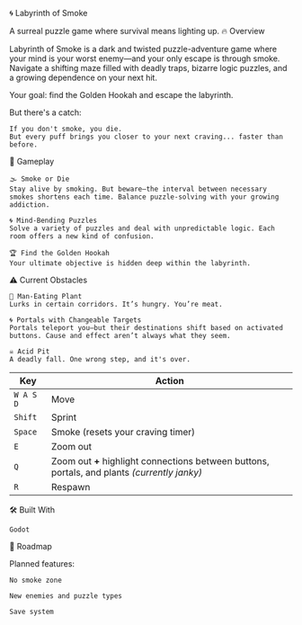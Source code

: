 🌀 Labyrinth of Smoke

A surreal puzzle game where survival means lighting up.
🔥 Overview

Labyrinth of Smoke is a dark and twisted puzzle-adventure game where your mind is your worst enemy—and your only escape is through smoke. Navigate a shifting maze filled with deadly traps, bizarre logic puzzles, and a growing dependence on your next hit.

Your goal: find the Golden Hookah and escape the labyrinth.

But there's a catch:

    If you don't smoke, you die.
    But every puff brings you closer to your next craving... faster than before.

🧩 Gameplay

    🌫️ Smoke or Die
    Stay alive by smoking. But beware—the interval between necessary smokes shortens each time. Balance puzzle-solving with your growing addiction.

    🌀 Mind-Bending Puzzles
    Solve a variety of puzzles and deal with unpredictable logic. Each room offers a new kind of confusion.

    🏆 Find the Golden Hookah
    Your ultimate objective is hidden deep within the labyrinth.

⚠️ Current Obstacles

    🌱 Man-Eating Plant
    Lurks in certain corridors. It’s hungry. You’re meat.

    🌀 Portals with Changeable Targets
    Portals teleport you—but their destinations shift based on activated buttons. Cause and effect aren’t always what they seem.

    ☠️ Acid Pit
    A deadly fall. One wrong step, and it's over.
| Key       | Action                                                                                        |
| --------- | --------------------------------------------------------------------------------------------- |
| `W A S D` | Move                                                                                          |
| `Shift`   | Sprint                                                     |
| `Space`   | Smoke (resets your craving timer)                                                             |
| `E`       | Zoom out                                                                                      |
| `Q`       | Zoom out **+** highlight connections between buttons, portals, and plants *(currently janky)* |
| `R`       | Respawn                                                                                       |



🛠️ Built With

    Godot

🚧 Roadmap

Planned features:
    
    No smoke zone

    New enemies and puzzle types

    Save system
